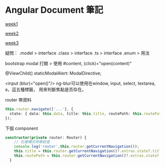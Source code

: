 # Angular Document 筆記

[week1](week1.md)

[week2](week2.md)

[week3](week3.md)



疑問：
.model > interface
.class > interface
.ts > interface
.enum > 用法

bootstrap modal 打開 > 使用  #content, (click)="open(content)"

@ViewChild() staticModalAlert: ModalDirective;

<input (blur)="open()"/> 
ng-blur可以使用在window, input, select, textarea, a，這五種標籤，
用來判斷焦點是否存在。

router 帶資料

```ts
this.router.navigate(['...'], {
  state: { data: this.data, title: this.title, routePath: this.routePath }
});

```

下個 component

```ts
constructor(private router: Router) {
    // 在建構式時需給值
    console.log('router',this.router.getCurrentNavigation());
    this.title = this.router.getCurrentNavigation()?.extras.state?.title
    this.routePath = this.router.getCurrentNavigation()?.extras.state?.routePath
  }
```
